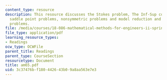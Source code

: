 ```yaml
---
content_type: resource
description: This resource discusses the Stokes problem, The Inf-Sup condition, preconditioning
  saddle point problems, nonsymmetric problems and model reduction and advection-diffusion
  problems.
file: /media/courses/18-086-mathematical-methods-for-engineers-ii-spring-2006/3c37476bf180442643b09a8aa563e7e3_am65.pdf
file_type: application/pdf
learning_resource_types:
- Readings
ocw_type: OCWFile
parent_title: Readings
parent_type: CourseSection
resourcetype: Document
title: am65.pdf
uid: 3c37476b-f180-4426-43b0-9a8aa563e7e3
---
```

